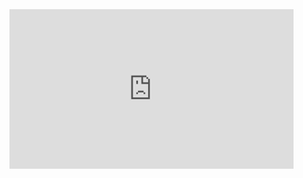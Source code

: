 <div style="position: relative; padding-bottom: 56.25%; height: 0; overflow: hidden; max-width: 100%;">
  <iframe 
    src="https://view.officeapps.live.com/op/embed.aspx?src=https://github.com/AI4EPS/Earthquake_Catalog_Workshop/raw/refs/heads/main/slides/introduction.pptx" 
    style="position: absolute; top: 0; left: 0; width: 100%; height: 100%;" 
    frameborder="0">
    This is an embedded <a target="_blank" href="https://office.com">Microsoft Office</a> presentation, powered by <a target="_blank" href="https://office.com/webapps">Office</a>.
  </iframe>
</div>